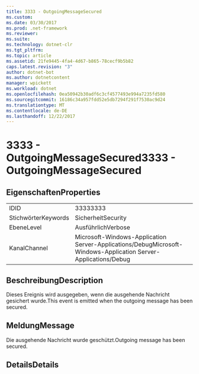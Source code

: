 ```yaml
---
title: 3333 - OutgoingMessageSecured
ms.custom: 
ms.date: 03/30/2017
ms.prod: .net-framework
ms.reviewer: 
ms.suite: 
ms.technology: dotnet-clr
ms.tgt_pltfrm: 
ms.topic: article
ms.assetid: 21fe9445-4fa4-4d67-b865-78cecf9b5b82
caps.latest.revision: "3"
author: dotnet-bot
ms.author: dotnetcontent
manager: wpickett
ms.workload: dotnet
ms.openlocfilehash: 0ea50942b30adf6c3cf4577493e994a7235fd580
ms.sourcegitcommit: 16186c34a957fdd52e5db7294f291f7530ac9d24
ms.translationtype: MT
ms.contentlocale: de-DE
ms.lasthandoff: 12/22/2017
---
```

# <a name="3333---outgoingmessagesecured"></a><span data-ttu-id="a63d9-102">3333 - OutgoingMessageSecured</span><span class="sxs-lookup"><span data-stu-id="a63d9-102">3333 - OutgoingMessageSecured</span></span>
## <a name="properties"></a><span data-ttu-id="a63d9-103">Eigenschaften</span><span class="sxs-lookup"><span data-stu-id="a63d9-103">Properties</span></span>  
  
|||  
|-|-|  
|<span data-ttu-id="a63d9-104">ID</span><span class="sxs-lookup"><span data-stu-id="a63d9-104">ID</span></span>|<span data-ttu-id="a63d9-105">3333</span><span class="sxs-lookup"><span data-stu-id="a63d9-105">3333</span></span>|  
|<span data-ttu-id="a63d9-106">Stichwörter</span><span class="sxs-lookup"><span data-stu-id="a63d9-106">Keywords</span></span>|<span data-ttu-id="a63d9-107">Sicherheit</span><span class="sxs-lookup"><span data-stu-id="a63d9-107">Security</span></span>|  
|<span data-ttu-id="a63d9-108">Ebene</span><span class="sxs-lookup"><span data-stu-id="a63d9-108">Level</span></span>|<span data-ttu-id="a63d9-109">Ausführlich</span><span class="sxs-lookup"><span data-stu-id="a63d9-109">Verbose</span></span>|  
|<span data-ttu-id="a63d9-110">Kanal</span><span class="sxs-lookup"><span data-stu-id="a63d9-110">Channel</span></span>|<span data-ttu-id="a63d9-111">Microsoft-Windows-Application Server-Applications/Debug</span><span class="sxs-lookup"><span data-stu-id="a63d9-111">Microsoft-Windows-Application Server-Applications/Debug</span></span>|  
  
## <a name="description"></a><span data-ttu-id="a63d9-112">Beschreibung</span><span class="sxs-lookup"><span data-stu-id="a63d9-112">Description</span></span>  
 <span data-ttu-id="a63d9-113">Dieses Ereignis wird ausgegeben, wenn die ausgehende Nachricht gesichert wurde.</span><span class="sxs-lookup"><span data-stu-id="a63d9-113">This event is emitted when the outgoing message has been secured.</span></span>  
  
## <a name="message"></a><span data-ttu-id="a63d9-114">Meldung</span><span class="sxs-lookup"><span data-stu-id="a63d9-114">Message</span></span>  
 <span data-ttu-id="a63d9-115">Die ausgehende Nachricht wurde geschützt.</span><span class="sxs-lookup"><span data-stu-id="a63d9-115">Outgoing message has been secured.</span></span>  
  
## <a name="details"></a><span data-ttu-id="a63d9-116">Details</span><span class="sxs-lookup"><span data-stu-id="a63d9-116">Details</span></span>
